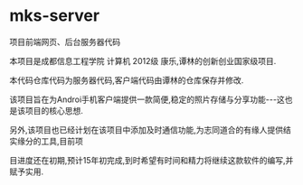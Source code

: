 mks-server
==========

项目前端网页、后台服务器代码


本项目是成都信息工程学院 计算机 2012级 康乐,谭林的创新创业国家级项目.

本代码仓库代码为服务器代码,客户端代码由谭林的仓库保存并修改.

该项目旨在为Androi手机客户端提供一款简便,稳定的照片存储与分享功能---这也是该项目的核心思想.

另外,该项目也已经计划在该项目中添加及时通信功能,为志同道合的有缘人提供结实缘分的工具,目前项

目进度还在初期,预计15年初完成,到时希望有时间和精力将继续这款软件的编写,并赋予实用.

